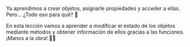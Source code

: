 Ya aprendimos a crear objetos, asignarle propiedades y acceder a ellas. Pero... ¿Todo eso para qué? :eyes:

En esta lección vamos a aprender a modificar el estado de los objetos mediante métodos y obtener información de ellos gracias a las funciones. ¡Manos a la obra! :woman_technologist: